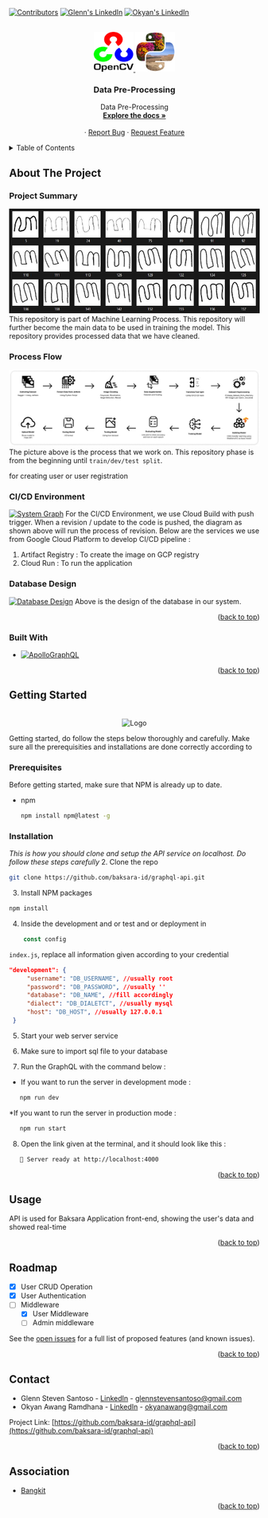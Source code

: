 <!-- Improved compatibility of back to top link: See: https://github.com/othneildrew/Best-README-Template/pull/73 -->

<a name="readme-top"></a>

<!--
*** Thanks for checking out the Best-README-Template. If you have a suggestion
*** that would make this better, please fork the repo and create a pull request
*** or simply open an issue with the tag "enhancement".
*** Don't forget to give the project a star!
*** Thanks again! Now go create something AMAZING! :D
-->

<!-- PROJECT SHIELDS -->
<!--
*** I'm using markdown "reference style" links for readability.
*** Reference links are enclosed in brackets [ ] instead of parentheses ( ).
*** See the bottom of this document for the declaration of the reference variables
*** for contributors-url, forks-url, etc. This is an optional, concise syntax you may use.
*** https://www.markdownguide.org/basic-syntax/#reference-style-links
-->

<div align="center" id="welcome">
</div>

<!-- # Welcome -->

[![Contributors][contributors-shield]][contributors-url]
[![Glenn's LinkedIn][linkedin-shield]][linkedin-url]
[![Okyan's LinkedIn][linkedin-shield]][linkedin-url-2]

<!-- PROJECT LOGO -->
<br />
<div align="center">

 <a href="https://github.com/baksara-id/graphql-api">
    <img src="images/logo_opencv.svg" alt="Logo" width="80" height="80">
    <img src="images/logo_pillow.png" alt="Logo" width="80" height="80">
  </a>

  <h3 align="center">Data Pre-Processing</h3>

  <p align="center">
    Data Pre-Processing
    <br />
    <a href="https://github.com/baksara-id/baksara_dataset"><strong>Explore the docs »</strong></a>
    <br />
    <br />
    ·
    <a href="https://github.com/baksara-id/baksara_dataset/issues">Report Bug</a>
    ·
    <a href="https://github.com/baksara-id/baksara_dataset/issues">Request Feature</a>
  </p>
</div>

<!-- TABLE OF CONTENTS -->
<details>
  <summary>Table of Contents</summary>
  <ol>
    <li>
      <a href="#about-the-project">About The Project</a>
      <ul>
        <li><a href="#built-with">Built With</a></li>
      </ul>
    </li>
    <li><a href="#usage">Usage</a></li>
    <li><a href="#roadmap">Roadmap</a></li>
    <li><a href="#contact">Contact</a></li>
    <li><a href="#association">Association</a></li>
  </ol>
</details>

<!-- ABOUT THE PROJECT -->

## About The Project
### Project Summary

[![Product Name Screen Shot][product-screenshot]]()
This repository is part of Machine Learning Process. This repository will further become the main data to be used in training the model. This repository provides processed data that we have cleaned.

### Process Flow

[![System Graph][system-screenshot]]()
The picture above is the process that we work on. This repository phase is from the beginning until `train/dev/test split`.

for creating user or user registration
### CI/CD Environment

[![System Graph][cicd-screenshot]]()
For the CI/CD Environment, we use Cloud Build with push trigger. When a revision / update to the code is pushed, the diagram as shown above will run the process of revision. Below are the services we use from Google Cloud Platform to develop CI/CD pipeline :
<ol>
    <li>
      Artifact Registry : To create the image on GCP registry
    </li>
    <li>
      Cloud Run : To run the application
    </li>
</ol>

### Database Design

[![Database Design][db-screenshot]]()
Above is the design of the database in our system.


<p align="right">(<a href="#readme-top">back to top</a>)</p>

### Built With

- [![ApolloGraphQL][ApolloGraphQL.com]][ApolloGraphQL-url]

<p align="right">(<a href="#readme-top">back to top</a>)</p>

<!-- USAGE EXAMPLES -->

<!-- GETTING STARTED -->

## Getting Started

<br />
<div align="center">
  <img src="images/npm.png" alt="Logo" width="160" height="80">
</div>

Getting started, do follow the steps below thoroughly and carefully. Make sure all the prerequisities and installations are done correctly according to

### Prerequisites

Before getting started, make sure that NPM is already up to date.

- npm
  ```sh
  npm install npm@latest -g
  ```

### Installation

_This is how you should clone and setup the API service on localhost. Do follow these steps carefully_ 
2. Clone the repo

```sh
git clone https://github.com/baksara-id/graphql-api.git
```

3. Install NPM packages
```sh
npm install
```
4. Inside the development and or test and or deployment in 
```js
    const config
``` 
  `index.js`, replace all information given according to your credential
   ```json
   "development": {
        "username": "DB_USERNAME", //usually root
        "password": "DB_PASSWORD", //usually ''
        "database": "DB_NAME", //fill accordingly
        "dialect": "DB_DIALETCT", //usually mysql
        "host": "DB_HOST", //usually 127.0.0.1
    }
   ```
5. Start your web server service

6. Make sure to import sql file to your database

7. Run the GraphQL with the command below :
* If you want to run the server in development mode :
```sh
   npm run dev
```
*If you want to run the server in production mode :
```sh
   npm run start
```
8. Open the link given at the terminal, and it should look like this :
```sh
   🚀 Server ready at http://localhost:4000
```


<p align="right">(<a href="#readme-top">back to top</a>)</p>

## Usage

API is used for Baksara Application front-end, showing the user's data and showed real-time

<p align="right">(<a href="#readme-top">back to top</a>)</p>

<!-- ROADMAP -->

## Roadmap

- [x] User CRUD Operation
- [x] User Authentication
- [ ] Middleware
  - [x] User Middleware
  - [ ] Admin middleware

See the [open issues](https://github.com/baksara-id/graphql-api/issues) for a full list of proposed features (and known issues).

<p align="right">(<a href="#readme-top">back to top</a>)</p>

<!-- CONTACT -->

## Contact

- Glenn Steven Santoso - [LinkedIn][linkedin-url] - glennstevensantoso@gmail.com
- Okyan Awang Ramdhana - [LinkedIn][linkedin-url-2] - okyanawang@gmail.com

Project Link: [https://github.com/baksara-id/graphql-api](https://github.com/baksara-id/graphql-api)

<p align="right">(<a href="#readme-top">back to top</a>)</p>

<!-- ACKNOWLEDGMENTS -->

## Association

- [Bangkit](https://grow.google/intl/id_id/bangkit/?tab=machine-learning)

<p align="right">(<a href="#readme-top">back to top</a>)</p>

<!-- MARKDOWN LINKS & IMAGES -->
<!-- https://www.markdownguide.org/basic-syntax/#reference-style-links -->

[contributors-shield]: https://img.shields.io/github/contributors/baksara-id/graphql-api.svg?style=for-the-badge
[contributors-url]: https://github.com/baksara-id/graphql-api/graphs/contributors
[forks-shield]: https://img.shields.io/github/forks/baksara-id/graphql-api.svg?style=for-the-badge
[forks-url]: https://github.com/baksara-id/graphql-api/network/members
[stars-shield]: https://img.shields.io/github/stars/baksara-id/graphql-api.svg?style=for-the-badge
[stars-url]: https://github.com/baksara-id/graphql-api/stargazers
[issues-shield]: https://img.shields.io/github/issues/baksara-id/graphql-api.svg?style=for-the-badge
[issues-url]: https://github.com/baksara-id/graphql-api/issues
[license-shield]: https://img.shields.io/github/license/baksara-id/graphql-api.svg?style=for-the-badge
[license-url]: https://github.com/baksara-id/graphql-api/blob/master/LICENSE.txt
[linkedin-shield]: https://img.shields.io/badge/-LinkedIn-black.svg?style=for-the-badge&logo=linkedin&colorB=555
[linkedin-url]: https://www.linkedin.com/in/glenn-steven-santoso-5a6934220/
[linkedin-url-2]: https://www.linkedin.com/in/okyan-awang-ramadhana/
[product-screenshot]: images/dataset_sample.jpeg
[system-screenshot]: images/flow_preprocess.png
[cicd-screenshot]: images/cicd.png
[db-screenshot]: images/db.png
[Next.js]: https://img.shields.io/badge/next.js-000000?style=for-the-badge&logo=nextdotjs&logoColor=white
[Next-url]: https://nextjs.org/
[React.js]: https://img.shields.io/badge/React-20232A?style=for-the-badge&logo=react&logoColor=61DAFB
[React-url]: https://reactjs.org/
[Vue.js]: https://img.shields.io/badge/Vue.js-35495E?style=for-the-badge&logo=vuedotjs&logoColor=4FC08D
[Vue-url]: https://vuejs.org/
[Angular.io]: https://img.shields.io/badge/Angular-DD0031?style=for-the-badge&logo=angular&logoColor=white
[Angular-url]: https://angular.io/
[Svelte.dev]: https://img.shields.io/badge/Svelte-4A4A55?style=for-the-badge&logo=svelte&logoColor=FF3E00
[Svelte-url]: https://svelte.dev/
[Laravel.com]: https://img.shields.io/badge/Laravel-FF2D20?style=for-the-badge&logo=laravel&logoColor=white
[Laravel-url]: https://laravel.com
[Bootstrap.com]: https://img.shields.io/badge/Bootstrap-563D7C?style=for-the-badge&logo=bootstrap&logoColor=white
[ApolloGraphQL.com]: https://img.shields.io/badge/-ApolloGraphQL-311C87?style=for-the-badge&logo=apollo-graphql
[ApolloGraphQL-url]: https://www.apollographql.com/
[Bootstrap-url]: https://getbootstrap.com
[JQuery.com]: https://img.shields.io/badge/jQuery-0769AD?style=for-the-badge&logo=jquery&logoColor=white
[JQuery-url]: https://jquery.com

